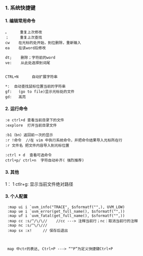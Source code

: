### 1. 系统快捷键
#### 1. 编辑常用命令
~~~
。     重复上次修改
；     重复上次查找
cw    在光标的处开始，到位删除，重新输入
ea    在该word后修改

dt;    删除；字符前的word
ve:    从此处选择到词尾


CTRL+N      自动扩展字符串

*:  自动查找鼠标位置当前的字符串
gf:   (go to file)显示光标处的文件
gd:   高亮
~~~~

#### 2. 运行命令
~~~
:e ctrl+d 查看当前目录下的文件
:explore  打开当前目录文件

:b1（bn）返回前一次的显示
:r !命令  //在 vim 中执行系统命令，并把命令结果导入光标所在行
:r 文件名 把文件内容导入到光标位置

:ctrl + d  查看可选命令
ctrl+p/ ctrl+n  字符自动补齐( 强烈推荐)
~~~

#### 3. 其他
1： 1 ctlr+g: 显示当前文件绝对路径

#### 3. 个人配置
~~~
 :map ui i `uvm_info("TRACE", $sformatf("",), UVM_LOW)
 :map ue i `uvm_error(get_full_name(), $sformatf("",))
 :map uf i `uvm_fatal(get_full_name(), $sformatf("",))
 :map cc :s/^/\/\//    //cc ---> 注释当前行；nc：取消当前行的注释
 :map nc :s/^\/\///   
 :map sx :x!     // 保存后退出



 map 中ctr的表达, Ctrl+P ---> “^P”为定义快捷键Ctrl+P
~~~
